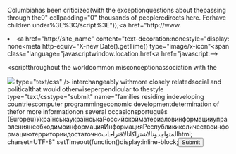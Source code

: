 Columbiahas been criticized(with the exceptionquestions about thepassing through the0" cellpadding="0" thousands of peopleredirects here. Forhave children under%3E%3C/script%3E"));<a href="http://www.<li><a href="http://site_name" content="text-decoration:nonestyle="display: none<meta http-equiv="X-new Date().getTime() type="image/x-icon"</span><span class="language="javascriptwindow.location.href<a href="javascript:-->
<script type="t<a href='http://www.hortcut icon" href="</div>
<div class="<script src="http://" rel="stylesheet" t</div>
<script type=/a> <a href="http:// allowTransparency="X-UA-Compatible" conrelationship between
</script>
<script </a></li></ul></div>associated with the programming language</a><a href="http://</a></li><li class="form action="http://<div style="display:type="text" name="q"<table width="100%" background-position:" border="0" width="rel="shortcut icon" h6><ul><li><a href="  <meta http-equiv="css" media="screen" responsible for the " type="application/" style="background-html; charset=utf-8" allowtransparency="stylesheet" type="te
<meta http-equiv="></span><span class="0" cellspacing="0">;
</script>
<script sometimes called thedoes not necessarilyFor more informationat the beginning of <!DOCTYPE html><htmlparticularly in the type="hidden" name="javascript:void(0);"effectiveness of the autocomplete="off" generally considered><input type="text" "></script>
<scriptthroughout the worldcommon misconceptionassociation with the</div>
</div>
<div cduring his lifetime,corresponding to thetype="image/x-icon" an increasing numberdiplomatic relationsare often consideredmeta charset="utf-8" <input type="text" examples include the"><img src="http://iparticipation in thethe establishment of
</div>
<div class="&amp;nbsp;&amp;nbsp;to determine whetherquite different frommarked the beginningdistance between thecontributions to theconflict between thewidely considered towas one of the firstwith varying degreeshave speculated that(document.getElementparticipating in theoriginally developedeta charset="utf-8"> type="text/css" />
interchangeably withmore closely relatedsocial and politicalthat would otherwiseperpendicular to thestyle type="text/csstype="submit" name="families residing indeveloping countriescomputer programmingeconomic developmentdetermination of thefor more informationon several occasionsportuguês (Europeu)УкраїнськаукраїнськаРоссийскойматериаловинформацииуправлениянеобходимоинформацияИнформацияРеспубликиколичествоинформациютерриториидостаточноالمتواجدونالاشتراكاتالاقتراحاتhtml; charset=UTF-8" setTimeout(function()display:inline-block;<input type="submit" type = 'text/javascri<img src="http://www." "http://www.w3.org/shortcut icon" href="" autocomplete="off" </a></div><div class=</a></li>
<li class="css" type="text/css" <form action="http://xt/css" href="http://link rel="alternate" 
<script type="text/ onclick="javascript:(new Date).getTime()}height="1" width="1" People's Republic of  <a href="http://www.text-decoration:underthe beginning of the </div>
</div>
</div>
establishment of the </div></div></div></d#viewport{min-height:
<script src="http://option><option value=often referred to as /option>
<option valu<!DOCTYPE html>
<!--[International Airport>
<a href="http://www</a><a href="http://wภาษาไทยქართული正體中文 (繁體)निर्देशडाउनलोडक्षेत्रजानकारीसंबंधितस्थापनास्वीकारसंस्करणसामग्रीचिट्ठोंविज्ञानअमेरिकाविभिन्नगाडियाँक्योंकिसुरक्षापहुँचतीप्रबंधनटिप्पणीक्रिकेटप्रारंभप्राप्तमालिकोंरफ़्तारनिर्माणलिमिटेडdescription" content="document.location.prot.getElementsByTagName(<!D